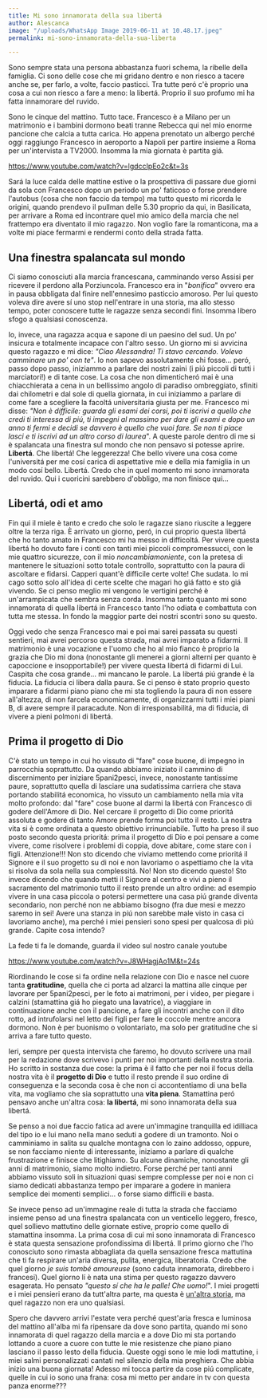```yaml
---
title: Mi sono innamorata della sua libertá
author: Alescanca
image: "/uploads/WhatsApp Image 2019-06-11 at 10.48.17.jpeg"
permalink: mi-sono-innamorata-della-sua-liberta

---
```

Sono sempre stata una persona abbastanza fuori schema, la ribelle della famiglia. Ci sono delle cose che mi gridano dentro e non riesco a tacere anche se, per farlo, a volte, faccio pasticci. Tra tutte peró c'è proprio una cosa a cui non riesco a fare a meno: la libertá. Proprio il suo profumo mi ha fatta innamorare del ruvido.

Sono le cinque del mattino. Tutto tace. Francesco è a Milano per un matrimonio e i bambini dormono beati tranne Rebecca qui nel mio enorme pancione che calcia a tutta carica. Ho appena prenotato un albergo perché oggi raggiungo Francesco in aeroporto a Napoli per partire insieme a Roma per un'intervista a TV2000. Insomma la mia giornata è partita giá. 

https://www.youtube.com/watch?v=lgdccIpEo2c&t=3s

Sará la luce calda delle mattine estive o la prospettiva di passare due giorni da sola con Francesco dopo un periodo un po' faticoso o forse prendere l'autobus (cosa che non faccio da tempo) ma tutto questo mi ricorda le origini, quando prendevo il pullman delle 5.30 proprio da qui, in Basilicata, per arrivare a Roma ed incontrare quel mio amico della marcia che nel frattempo era diventato il mio ragazzo. Non voglio fare la romanticona, ma a volte mi piace fermarmi e rendermi conto della strada fatta.

## Una finestra spalancata sul mondo

Ci siamo conosciuti alla marcia francescana, camminando verso Assisi per ricevere il perdono alla Porziuncola. Francesco era in "_bonifica_" ovvero era in pausa obbligata dal finire nell'ennesimo pasticcio amoroso. Per lui questo voleva dire avere sí uno stop nell'entrare in una storia, ma allo stesso tempo, poter conoscere tutte le ragazze senza secondi fini. Insomma libero sfogo a qualsiasi conoscenza.

Io, invece, una ragazza acqua e sapone di un paesino del sud. Un po' insicura e totalmente incapace con l'altro sesso. Un giorno mi si avvicina questo ragazzo e mi dice: _"Ciao Alessandra! Ti stavo cercando. Volevo camminare un po' con te"_. Io non sapevo assolutamente chi fosse... peró, passo dopo passo, iniziammo a parlare dei nostri zaini (i piú piccoli di tutti i marciatori!) e di tante cose. La cosa che non dimenticheró mai è una chiacchierata a cena in un bellissimo angolo di paradiso ombreggiato, sfiniti dai chilometri e dal sole di quella giornata, in cui iniziammo a parlare di come fare a scegliere la facoltá universitaria giusta per me. Francesco mi disse: *"Non è difficile: guarda gli esami dei corsi, poi ti iscrivi a quello che credi ti interessa di piú, ti impegni al massimo per dare gli esami e dopo un anno ti fermi e decidi se davvero è quello che vuoi fare. Se non ti piace lasci e ti iscrivi ad un altro corso di laurea*". A queste parole dentro di me si è spalancata una finestra sul mondo che non pensavo si potesse aprire. **Libertá**. Che libertá! Che leggerezza! Che bello vivere una cosa come l'universitá per me cosí carica di aspettative mie e della mia famiglia in un modo cosí bello. Libertá. Credo che in quel momento mi sono innamorata del ruvido. Qui i cuoricini sarebbero d'obbligo, ma non finisce qui...

## Libertá, odi et amo

Fin qui il miele è tanto e credo che solo le ragazze siano riuscite a leggere oltre la terza riga. È arrivato un giorno, peró, in cui proprio questa libertá che ho tanto amato in Francesco mi ha messo in difficoltá. Per vivere questa libertá ho dovuto fare i conti con tanti miei piccoli compromessucci, con le mie quattro sicurezze, con il mio _noncambiamoniente_, con la pretesa di mantenere le situazioni sotto totale controllo, soprattutto con la paura di ascoltare e fidarsi. Capperi quant'è difficile certe volte! Che sudata. Io mi cago sotto solo all'idea di certe scelte che magari ho giá fatto e sto giá vivendo. Se ci penso meglio mi vengono le vertigini perché è un'arrampicata che sembra senza corda. Insomma tanto quanto mi sono innamorata di quella libertá in Francesco tanto l'ho odiata e combattuta con tutta me stessa. In fondo la maggior parte dei nostri scontri sono su questo.

Oggi vedo che senza Francesco mai e poi mai sarei passata su questi sentieri, mai avrei percorso questa strada, mai avrei imparato a fidarmi. Il matrimonio è una vocazione e l'uomo che ho al mio fianco è proprio la grazia che Dio mi dona (nonostante gli menerei a giorni alterni per quanto è capoccione e insopportabile!) per vivere questa libertá di fidarmi di Lui. Caspita che cosa grande… mi mancano le parole. La libertá piú grande è la fiducia. La fiducia ci libera dalla paura. Se ci penso è stato proprio questo imparare a fidarmi piano piano che mi sta togliendo la paura di non essere all'altezza, di non farcela economicamente, di organizzarmi tutti i miei piani B, di avere sempre il paracadute. Non di irresponsabilitá, ma di fiducia, di vivere a pieni polmoni di libertá.

## Prima il progetto di Dio

C'è stato un tempo in cui ho vissuto di "fare" cose buone, di impegno in parrocchia soprattutto. Da quando abbiamo iniziato il cammino di discernimento per iniziare 5pani2pesci, invece, nonostante tantissime paure, soprattutto quella di lasciare una sudatissima carriera che stava portando stabilitá economica, ho vissuto un cambiamento nella mia vita molto profondo: dal "fare" cose buone al darmi la libertá con Francesco di godere dell'Amore di Dio. Nel cercare il progetto di Dio come prioritá assoluta e godere di tanto Amore prende forma poi tutto il resto. La nostra vita si è come ordinata a questo obiettivo irrinunciabile. Tutto ha preso il suo posto secondo questa prioritá: prima il progetto di Dio e poi pensare a come vivere, come risolvere i problemi di coppia, dove abitare, come stare con i figli. Attenzione!!! Non sto dicendo che viviamo mettendo come prioritá il Signore e il suo progetto su di noi e non lavoriamo o aspettiamo che la vita si risolva da sola nella sua complessitá. No! Non sto dicendo questo! Sto invece dicendo che quando metti il Signore al centro e vivi a pieno il sacramento del matrimonio tutto il resto prende un altro ordine: ad esempio vivere in una casa piccola o potersi permettere una casa piú grande diventa secondario, non perché non ne abbiamo bisogno (fra due mesi e mezzo saremo in sei! Avere una stanza in piú non sarebbe male visto in casa ci lavoriamo anche), ma perché i miei pensieri sono spesi per qualcosa di piú grande. Capite cosa intendo?

La fede ti fa le domande, guarda il video sul nostro canale youtube

https://www.youtube.com/watch?v=J8WHagjAo1M&t=24s 

Riordinando le cose si fa ordine nella relazione con Dio e nasce nel cuore tanta **gratitudine**, quella che ci porta ad alzarci la mattina alle cinque per lavorare per 5pani2pesci, per le foto ai matrimoni, per i video, per piegare i calzini (stamattina giá ho piegato una lavatrice), a viaggiare in continuazione anche con il pancione, a fare gli incontri anche con il dito rotto, ad intrufolarsi nel letto dei figli per fare le coccole mentre ancora dormono. Non è per buonismo o volontariato, ma solo per gratitudine che si arriva a fare tutto questo.

Ieri, sempre per questa intervista che faremo, ho dovuto scrivere una mail per la redazione dove scrivevo i punti per noi importanti della nostra storia. Ho scritto in sostanza due cose: la prima è il fatto che per noi il focus della nostra vita è il **progetto di Dio** e tutto il resto prende il suo ordine di conseguenza e la seconda cosa è che non ci accontentiamo di una bella vita, ma vogliamo che sia soprattutto una **vita piena**. Stamattina peró pensavo anche un'altra cosa: **la libertá**, mi sono innamorata della sua libertá.

Se penso a noi due faccio fatica ad avere un'immagine tranquilla ed idilliaca del tipo io e lui mano nella mano seduti a godere di un tramonto. Noi o camminiamo in salita su qualche montagna con lo zaino addosso, oppure, se non facciamo niente di interessante, iniziamo a parlare di qualche frustrazione e finisce che litighiamo. Su alcune dinamiche, nonostante gli anni di matrimonio, siamo molto indietro. Forse perché per tanti anni abbiamo vissuto soli in situazioni quasi sempre complesse per noi e non ci siamo dedicati abbastanza tempo per imparare a godere in maniera semplice dei momenti semplici… o forse siamo difficili e basta.

Se invece penso ad un'immagine reale di tutta la strada che facciamo insieme penso ad una finestra spalancata con un venticello leggero, fresco, quel sollievo mattutino delle giornate estive, proprio come quello di stamattina insomma. La prima cosa di cui mi sono innamorata di Francesco è stata questa sensazione profondissima di libertá. Il primo giorno che l'ho conosciuto sono rimasta abbagliata da quella sensazione fresca mattutina che ti fa respirare un'aria diversa, pulita, energica, liberatoria. Credo che quel giorno _je suis tombé amoureuse_ (sono caduta innamorata, direbbero i francesi). Quel giorno lí è nata una stima per questo ragazzo davvero esagerata. Ho pensato _"questo sí che ha le palle! Che uomo!_". I miei progetti e i miei pensieri erano da tutt'altra parte, ma questa è [un'altra storia](https://5p2p.it/2013/04/22/lui-quello-giusto.html), ma quel ragazzo non era uno qualsiasi.

Spero che davvero arrivi l'estate vera perché quest'aria fresca e luminosa del mattino all'alba mi fa ripensare da dove sono partita, quando mi sono innamorata di quel ragazzo della marcia e a dove Dio mi sta portando lottando a cuore a cuore con tutte le mie resistenze che piano piano lasciano il passo lesto della fiducia. Queste oggi sono le mie lodi mattutine, i miei salmi personalizzati cantati nel silenzio della mia preghiera. Che abbia inizio una buona giornata! Adesso mi tocca partire da cose piú complicate, quelle in cui io sono una frana: cosa mi metto per andare in tv con questa panza enorme???